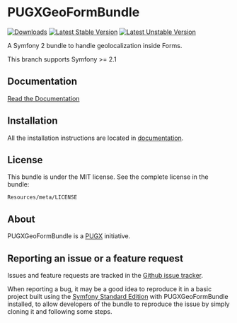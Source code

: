 PUGXGeoFormBundle
=============

[![Downloads](https://poser.pugx.org/pugx/geo-form-bundle/d/total.png)](https://packagist.org/packages/pugx/geo-form-bundle)
[![Latest Stable Version](https://poser.pugx.org/pugx/geo-form-bundle/version.png)](https://packagist.org/packages/pugx/geo-form-bundle)
[![Latest Unstable Version](https://poser.pugx.org/pugx/geo-form-bundle/v/unstable.png)](https://packagist.org/packages/pugx/geo-form-bundle)

A Symfony 2 bundle to handle geolocalization inside Forms.

This branch supports Symfony >= 2.1

Documentation
-------------

[Read the Documentation](https://github.com/PUGX/PUGXGeoFormBundle/blob/master/Resources/doc/index.md)

Installation
------------

All the installation instructions are located in [documentation](https://github.com/PUGX/PUGXGeoFormBundle/blob/master/Resources/doc/index.md).

License
-------

This bundle is under the MIT license. See the complete license in the bundle:

    Resources/meta/LICENSE

About
-----

PUGXGeoFormBundle is a [PUGX](https://github.com/PUGX) initiative.


Reporting an issue or a feature request
---------------------------------------

Issues and feature requests are tracked in the [Github issue tracker](https://github.com/PUGX/PUGXGeoFormBundle/issues).

When reporting a bug, it may be a good idea to reproduce it in a basic project
built using the [Symfony Standard Edition](https://github.com/symfony/symfony-standard)
with PUGXGeoFormBundle installed, to allow developers of the bundle to reproduce the issue by simply cloning it
and following some steps.
